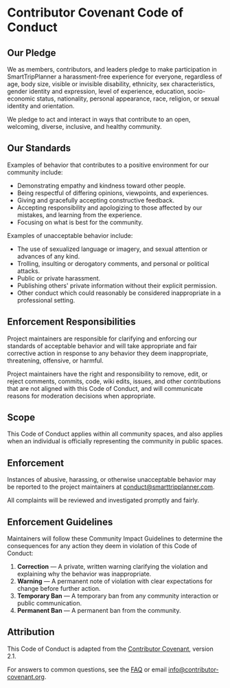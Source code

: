 # Contributor Covenant Code of Conduct

## Our Pledge

We as members, contributors, and leaders pledge to make participation in SmartTripPlanner a harassment-free experience for everyone, regardless of age, body size, visible or invisible disability, ethnicity, sex characteristics, gender identity and expression, level of experience, education, socio-economic status, nationality, personal appearance, race, religion, or sexual identity and orientation.

We pledge to act and interact in ways that contribute to an open, welcoming, diverse, inclusive, and healthy community.

## Our Standards

Examples of behavior that contributes to a positive environment for our community include:

- Demonstrating empathy and kindness toward other people.
- Being respectful of differing opinions, viewpoints, and experiences.
- Giving and gracefully accepting constructive feedback.
- Accepting responsibility and apologizing to those affected by our mistakes, and learning from the experience.
- Focusing on what is best for the community.

Examples of unacceptable behavior include:

- The use of sexualized language or imagery, and sexual attention or advances of any kind.
- Trolling, insulting or derogatory comments, and personal or political attacks.
- Public or private harassment.
- Publishing others' private information without their explicit permission.
- Other conduct which could reasonably be considered inappropriate in a professional setting.

## Enforcement Responsibilities

Project maintainers are responsible for clarifying and enforcing our standards of acceptable behavior and will take appropriate and fair corrective action in response to any behavior they deem inappropriate, threatening, offensive, or harmful.

Project maintainers have the right and responsibility to remove, edit, or reject comments, commits, code, wiki edits, issues, and other contributions that are not aligned with this Code of Conduct, and will communicate reasons for moderation decisions when appropriate.

## Scope

This Code of Conduct applies within all community spaces, and also applies when an individual is officially representing the community in public spaces.

## Enforcement

Instances of abusive, harassing, or otherwise unacceptable behavior may be reported to the project maintainers at [conduct@smarttripplanner.com](mailto:conduct@smarttripplanner.com).

All complaints will be reviewed and investigated promptly and fairly.

## Enforcement Guidelines

Maintainers will follow these Community Impact Guidelines to determine the consequences for any action they deem in violation of this Code of Conduct:

1. **Correction** — A private, written warning clarifying the violation and explaining why the behavior was inappropriate.
2. **Warning** — A permanent note of violation with clear expectations for change before further action.
3. **Temporary Ban** — A temporary ban from any community interaction or public communication.
4. **Permanent Ban** — A permanent ban from the community.

## Attribution

This Code of Conduct is adapted from the [Contributor Covenant][homepage], version 2.1.

[homepage]: https://www.contributor-covenant.org

For answers to common questions, see the [FAQ](https://www.contributor-covenant.org/faq) or email [info@contributor-covenant.org](mailto:info@contributor-covenant.org).
